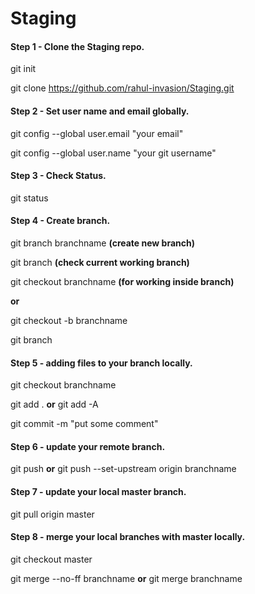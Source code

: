 # Staging


#### Step 1 - Clone the Staging repo.
git init

git clone https://github.com/rahul-invasion/Staging.git

#### Step 2 - Set user name and email globally.
git config --global user.email "your email"

git config --global user.name "your git username"

#### Step 3 - Check Status.
git status

#### Step 4 - Create branch.
git branch branchname **(create new branch)**

git branch **(check current working branch)**

git checkout branchname **(for working inside branch)**

**or**

git checkout -b branchname

git branch

#### Step 5 - adding files to your branch locally.
git checkout branchname

git add . **or** git add -A

git commit -m "put some comment"

#### Step 6 - update your remote branch.
git push **or** git push --set-upstream origin branchname

#### Step 7 - update your local master branch.
git pull origin master

#### Step 8 - merge your local branches with master locally.
git checkout master

git merge --no-ff branchname **or** git merge branchname






